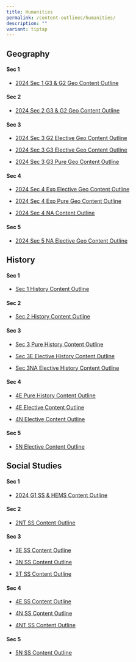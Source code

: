```yaml
---
title: Humanities
permalink: /content-outlines/humanities/
description: ""
variant: tiptap
---
```

<h2>Geography</h2><h4>Sec 1</h4><ul data-tight="true" class="tight"><li><p><a href="/files/Content Outlines_Humanities/Geography/2024_Sec_1_G3___G2_Geo_Content_Outline.pdf" rel="noopener noreferrer nofollow" target="_blank">2024 Sec 1 G3 &amp; G2 Geo Content Outline</a></p></li></ul><h4>Sec 2</h4><ul data-tight="true" class="tight"><li><p><a href="/files/Content Outlines_Humanities/Geography/2024_Sec_2_G3___G2_Geo_Content_Outline.pdf" rel="noopener noreferrer nofollow" target="_blank">2024 Sec 2 G3 &amp; G2 Geo Content Outline</a></p></li></ul><h4>Sec 3</h4><ul data-tight="true" class="tight"><li><p><a href="/files/Content Outlines_Humanities/Geography/2024_Sec_3_G2_Elective_Geo_Content_Outline.pdf" rel="noopener noreferrer nofollow" target="_blank">2024 Sec 3 G2 Elective Geo Content Outline</a></p></li><li><p><a href="/files/Content Outlines_Humanities/Geography/2024_Sec_3_G3_Elective_Geo_Content_Outline.pdf" rel="noopener noreferrer nofollow" target="_blank">2024 Sec 3 G3 Elective Geo Content Outline</a></p></li><li><p><a href="/files/Content Outlines_Humanities/Geography/2024_Sec_3_G3_Pure_Geography_Content_Outline_v2.pdf" rel="noopener noreferrer nofollow" target="_blank">2024 Sec 3 G3 Pure Geo Content Outline</a></p></li></ul><h4>Sec 4</h4><ul data-tight="true" class="tight"><li><p><a href="/files/Content Outlines_Humanities/Geography/2024_Sec_4_Exp_Elective_Geo_Content_Outline.pdf" rel="noopener noreferrer nofollow" target="_blank">2024 Sec 4 Exp Elective Geo Content Outline</a></p></li><li><p><a href="/files/Content Outlines_Humanities/Geography/2024_Sec_4_Exp_Pure_Geo_Content_Outline.pdf" rel="noopener noreferrer nofollow" target="_blank">2024 Sec 4 Exp Pure Geo Content Outline</a></p></li><li><p><a href="/files/Content Outlines_Humanities/Geography/2024_Sec_4_NA_Content_Outline.pdf" rel="noopener noreferrer nofollow" target="_blank">2024 Sec 4 NA Content Outline</a></p></li></ul><h4>Sec 5</h4><ul data-tight="true" class="tight"><li><p><a href="/files/Content Outlines_Humanities/Geography/Sec_5_NA_Elective_Geo_Content_Outline.pdf" rel="noopener noreferrer nofollow" target="_blank">2024 Sec 5 NA Elective Geo Content Outline</a></p></li></ul><h2>History</h2><h4>Sec 1</h4><ul data-tight="true" class="tight"><li><p><a href="/files/Content%20Outlines_Humanities/History/Sec%201%20Content%20Outline.pdf" rel="noopener noreferrer nofollow" target="_blank">Sec 1 History Content Outline</a></p></li></ul><h4>Sec 2</h4><ul data-tight="true" class="tight"><li><p><a href="/files/Content%20Outlines_Humanities/History/Sec%202%20Content%20Outline.pdf" rel="noopener noreferrer nofollow" target="_blank">Sec 2 History Content Outline</a></p></li></ul><h4>Sec 3</h4><ul data-tight="true" class="tight"><li><p><a href="/files/Content%20Outlines_Humanities/History/2023%20Sec%203%20Pure%20History%20Content%20Outline.pdf" rel="noopener noreferrer nofollow" target="_blank">Sec 3 Pure History Content Outline</a></p></li><li><p><a href="/files/Content%20Outlines_Humanities/History/Sec%203E%20Elective%20History%20Content%20Outline.pdf" rel="noopener noreferrer nofollow" target="_blank">Sec 3E Elective History Content Outline</a></p></li><li><p><a href="/files/Content%20Outlines_Humanities/History/Sec%203NA%20Elective%20History%20Content%20Outline.pdf" rel="noopener noreferrer nofollow" target="_blank">Sec 3NA Elective History Content Outline</a></p></li></ul><h4>Sec 4</h4><ul data-tight="true" class="tight"><li><p><a href="/files/Content%20Outlines_Humanities/History/4E%20Pure%20History%20Content%20Outline.pdf" rel="noopener noreferrer nofollow" target="_blank">4E Pure History Content Outline</a></p></li><li><p><a href="/files/Content%20Outlines_Humanities/History/4E5N%20Elective%20Content%20Outline.pdf" rel="noopener noreferrer nofollow" target="_blank">4E Elective Content Outline</a></p></li><li><p><a href="/files/Content%20Outlines_Humanities/History/4N%20Elective%20Content%20Outline.pdf" rel="noopener noreferrer nofollow" target="_blank">4N Elective Content Outline</a></p></li></ul><h4>Sec 5</h4><ul data-tight="true" class="tight"><li><p><a href="/files/Content%20Outlines_Humanities/History/4E5N%20Elective%20Content%20Outline.pdf" rel="noopener noreferrer nofollow" target="_blank">5N Elective Content Outline</a></p></li></ul><h2>Social Studies</h2><h4>Sec 1</h4><ul data-tight="true" class="tight"><li><p><a href="/files/Content Outlines_Humanities/SS/2024_G1_SS___HEMS_Content_Outline.pdf" rel="noopener noreferrer nofollow" target="_blank">2024 G1 SS &amp; HEMS Content Outline</a></p></li></ul><h4>Sec 2</h4><ul data-tight="true" class="tight"><li><p><a href="/files/Content%20Outlines_Humanities/SS/2NT%20SS%20Content%20Outline%202022.pdf" rel="noopener noreferrer nofollow" target="_blank">2NT SS Content Outline</a></p></li></ul><h4>Sec 3</h4><ul data-tight="true" class="tight"><li><p><a href="/files/Content%20Outlines_Humanities/SS/3E%20SS%20Content%20Outline.pdf" rel="noopener noreferrer nofollow" target="_blank">3E SS Content Outline</a></p></li><li><p><a href="/files/Content%20Outlines_Humanities/SS/3N%20SS%20Content%20Outline.pdf" rel="noopener noreferrer nofollow" target="_blank">3N SS Content Outline</a></p></li><li><p><a href="/files/Content%20Outlines_Humanities/SS/3T%20SS%20Content%20Outline.pdf" rel="noopener noreferrer nofollow" target="_blank">3T SS Content Outline</a></p></li></ul><h4>Sec 4</h4><ul data-tight="true" class="tight"><li><p><a href="/files/Content%20Outlines_Humanities/SS/Content%20Outline_4E%20SS.pdf" rel="noopener noreferrer nofollow" target="_blank">4E SS Content Outline</a></p></li><li><p><a href="/files/Content%20Outlines_Humanities/SS/4N%20SS%20Content%20Outline%202022.pdf" rel="noopener noreferrer nofollow" target="_blank">4N SS Content Outline</a></p></li><li><p><a href="/files/Content%20Outlines_Humanities/SS/4NT%20SS%20Content%20Outline%202022.pdf" rel="noopener noreferrer nofollow" target="_blank">4NT SS Content Outline</a></p></li></ul><h4>Sec 5</h4><ul data-tight="true" class="tight"><li><p><a href="/files/Content%20Outlines_Humanities/SS/Content%20Outline_5N%20SS.pdf" rel="noopener noreferrer nofollow" target="_blank">5N SS Content Outline</a></p></li></ul><p></p>